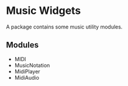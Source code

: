 # Music Widgets

A package contains some music utility modules.


## Modules

* MIDI
* MusicNotation
* MidiPlayer
* MidiAudio

